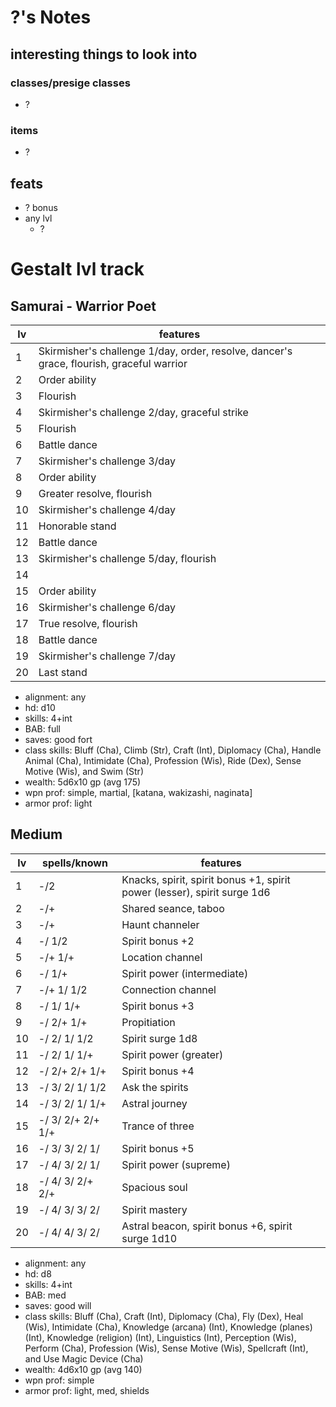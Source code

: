# ?'s Notes
## interesting things to look into
### classes/presige classes
- ?

### items
- ?

## feats
- ? bonus
- any lvl
    - ?

# Gestalt lvl track
## Samurai - Warrior Poet
| lv | features
|----|----------
|  1 | Skirmisher's challenge 1/day, order, resolve, dancer's grace, flourish, graceful warrior
|  2 | Order ability
|  3 | Flourish
|  4 | Skirmisher's challenge 2/day, graceful strike
|  5 | Flourish
|  6 | Battle dance
|  7 | Skirmisher's challenge 3/day
|  8 | Order ability
|  9 | Greater resolve, flourish
| 10 | Skirmisher's challenge 4/day
| 11 | Honorable stand
| 12 | Battle dance
| 13 | Skirmisher's challenge 5/day, flourish
| 14 | 
| 15 | Order ability
| 16 | Skirmisher's challenge 6/day
| 17 | True resolve, flourish
| 18 | Battle dance
| 19 | Skirmisher's challenge 7/day
| 20 | Last stand

- alignment: any
- hd: d10
- skills: 4+int
- BAB: full
- saves: good fort
- class skills: Bluff (Cha), Climb (Str), Craft (Int), Diplomacy (Cha), Handle Animal (Cha), Intimidate (Cha), Profession (Wis), Ride (Dex), Sense Motive (Wis), and Swim (Str)
- wealth: 5d6x10 gp (avg 175)
- wpn prof: simple, martial, [katana, wakizashi, naginata]
- armor prof: light

## Medium
| lv | spells/known        | features
|----|---------------------|----------
|  1 | -/2                 | Knacks, spirit, spirit bonus +1, spirit power (lesser), spirit surge 1d6
|  2 | -/+                 | Shared seance, taboo
|  3 | -/+                 | Haunt channeler
|  4 | -/  1/2             | Spirit bonus +2
|  5 | -/+ 1/+             | Location channel
|  6 | -/  1/+             | Spirit power (intermediate)
|  7 | -/+ 1/  1/2         | Connection channel
|  8 | -/  1/  1/+         | Spirit bonus +3
|  9 | -/  2/+ 1/+         | Propitiation
| 10 | -/  2/  1/  1/2     | Spirit surge 1d8
| 11 | -/  2/  1/  1/+     | Spirit power (greater)
| 12 | -/  2/+ 2/+ 1/+     | Spirit bonus +4
| 13 | -/  3/  2/  1/  1/2 | Ask the spirits
| 14 | -/  3/  2/  1/  1/+ | Astral journey
| 15 | -/  3/  2/+ 2/+ 1/+ | Trance of three
| 16 | -/  3/  3/  2/  1/  | Spirit bonus +5
| 17 | -/  4/  3/  2/  1/  | Spirit power (supreme)
| 18 | -/  4/  3/  2/+ 2/+ | Spacious soul
| 19 | -/  4/  3/  3/  2/  | Spirit mastery
| 20 | -/  4/  4/  3/  2/  | Astral beacon, spirit bonus +6, spirit surge 1d10

- alignment: any
- hd: d8
- skills: 4+int
- BAB: med
- saves: good will
- class skills: Bluff (Cha), Craft (Int), Diplomacy (Cha), Fly (Dex), Heal (Wis), Intimidate (Cha), Knowledge (arcana) (Int), Knowledge (planes) (Int), Knowledge (religion) (Int), Linguistics (Int), Perception (Wis), Perform (Cha), Profession (Wis), Sense Motive (Wis), Spellcraft (Int), and Use Magic Device (Cha)
- wealth: 4d6x10 gp (avg 140)
- wpn prof: simple
- armor prof: light, med, shields
